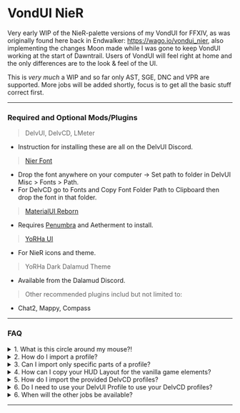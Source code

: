 # VondUI NieR

Very early WIP of the NieR-palette versions of my VondUI for FFXIV, as was originally found here back in Endwalker: https://wago.io/vondui_nier, also implementing the changes Moon made while I was gone to keep VondUI working at the start of Dawntrail.
Users of VondUI will feel right at home and the only differences are to the look & feel of the UI.

This is *very much* a WIP and so far only AST, SGE, DNC and VPR are supported. More jobs will be added shortly, focus is to get all the basic stuff correct first.

---

### Required and Optional Mods/Plugins

> DelvUI, DelvCD, LMeter
* Instruction for installing these are all on the DelvUI Discord.
> [Nier Font](https://drive.google.com/file/d/1qhTtNlo1RLTqtxBf1G1jjn2WserQyRag)
* Drop the font anywhere on your computer -> Set path to folder in DelvUI Misc > Fonts > Path. 
* For DelvCD go to Fonts and Copy Font Folder Path to Clipboard then drop the font in that folder. 
> [MaterialUI Reborn](https://discord.gg/T5sWUpgNPD)
* Requires [Penumbra](https://discord.gg/kVva7DHV4r) and Aetherment to install.
> [YoRHa UI](https://heliosphere.app/mod/q0wkpyem217s7cbj4spa5wm26c)
* For NieR icons and theme.
> YoRHa Dark Dalamud Theme
* Available from the Dalamud Discord.
> Other recommended plugins includ but not limited to:
* Chat2, Mappy, Compass

---

### FAQ
<details><summary>1. What is this circle around my mouse?!</summary>

* This is the GCD indicator / mouse tracker. You can configure or disable it under Misc > GCD Indicator in the DelvUI Config.

</details>

<details><summary>2. How do I import a profile?</summary>

> 1. Click the "Copy DelvUI Import String" link above.
> 2. Open up the DelvUI Config and go to the Profiles tab
> 3. Type the name you'd like for the profile, for example "VondUI DPS"
> 4. Click "Import from clipboard"
> 5. Done
</details>

<details><summary>3. Can I import only specific parts of a profile?</summary>

* Short answer, yes. Longer answer, yes like so:

> 1. Copy the DelvUI Profile string as usual.
> 2. Go to the Imports tab in DelvUI.
> 3. Paste the string and click Import.
> 4. Options will pop up to select what you would like to import, select/deselect as appropriate.
</details>

<details><summary>4. How can I copy your HUD Layout for the vanilla game elements?</summary>

> Eventually I'll get around to setting up a HUD Manager import string since that addon has returned. For now, you can have a look at this screenshot from my HUD Layout window.
* [Clear image of HUD Layout](https://i.imgur.com/gUPsPgD.jpg)

</details>

<details><summary>5. How do I import the provided DelvCD profiles?</summary>

> 1. Copy the string you want to import from the DelvCD Profiles folder. 
> 2. Make sure DelvCD is installed and type /dcd ingame.
> 3. Click the "Import" button.
> 4. Done!

</details>

<details><summary>6. Do I need to use your DelvUI Profile to use your DelvCD profiles?</summary>

* No. But for many jobs the DelvUI Job Specific Bars are setup to work alongside the DCDs, such as the Step tracker for DNC etc, so choosing to only import the DCDs will mean you'll need to set up some stuff yourself.

</details>

<details><summary>6. When will the other jobs be available?</summary>

* When they're done.
  
</details>

---
